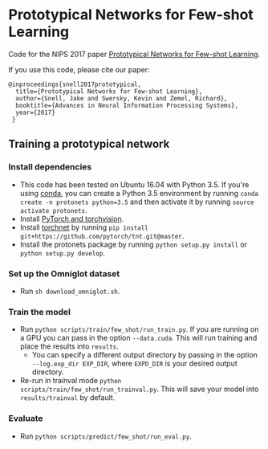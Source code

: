 # Prototypical Networks for Few-shot Learning

Code for the NIPS 2017 paper [Prototypical Networks for Few-shot Learning](http://papers.nips.cc/paper/6996-prototypical-networks-for-few-shot-learning.pdf).

If you use this code, please cite our paper:

```
@inproceedings{snell2017prototypical,
  title={Prototypical Networks for Few-shot Learning},
  author={Snell, Jake and Swersky, Kevin and Zemel, Richard},
  booktitle={Advances in Neural Information Processing Systems},
  year={2017}
 }
 ```

## Training a prototypical network

### Install dependencies

* This code has been tested on Ubuntu 16.04 with Python 3.5. If you're using [conda](https://conda.io/docs/), you can create a Python 3.5 environment by running `conda create -n protonets python=3.5` and then activate it by running `source activate protonets`.
* Install [PyTorch and torchvision](http://pytorch.org/).
* Install [torchnet](https://github.com/pytorch/tnt) by running `pip install git+https://github.com/pytorch/tnt.git@master`.
* Install the protonets package by running `python setup.py install` or `python setup.py develop`.

### Set up the Omniglot dataset

* Run `sh download_omniglot.sh`.

### Train the model

* Run `python scripts/train/few_shot/run_train.py`. If you are running on a GPU you can pass in the option `--data.cuda`. This will run training and place the results into `results`.
  * You can specify a different output directory by passing in the option `--log.exp_dir EXP_DIR`, where `EXPD_DIR` is your desired output directory.
* Re-run in trainval mode `python scripts/train/few_shot/run_trainval.py`. This will save your model into `results/trainval` by default.

### Evaluate

* Run `python scripts/predict/few_shot/run_eval.py`.
